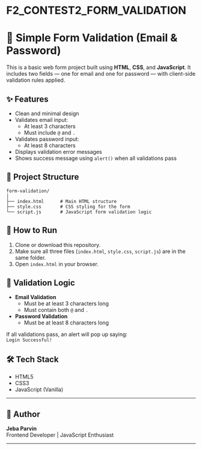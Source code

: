 # F2_CONTEST2_FORM_VALIDATION

# 🔐 Simple Form Validation (Email & Password)

This is a basic web form project built using **HTML**, **CSS**, and **JavaScript**. It includes two fields — one for email and one for password — with client-side validation rules applied.

## ✨ Features

- Clean and minimal design
- Validates email input:
  - At least 3 characters
  - Must include `@` and `.`
- Validates password input:
  - At least 8 characters
- Displays validation error messages
- Shows success message using `alert()` when all validations pass

## 📁 Project Structure

```
form-validation/
│
├── index.html      # Main HTML structure
├── style.css       # CSS styling for the form
└── script.js       # JavaScript form validation logic
```

## 🚀 How to Run

1. Clone or download this repository.
2. Make sure all three files (`index.html`, `style.css`, `script.js`) are in the same folder.
3. Open `index.html` in your browser.

## 🧠 Validation Logic

- **Email Validation**
  - Must be at least 3 characters long
  - Must contain both `@` and `.`
- **Password Validation**
  - Must be at least 8 characters long

If all validations pass, an alert will pop up saying:  
`Login Successful!`

## 🛠️ Tech Stack

- HTML5
- CSS3
- JavaScript (Vanilla)

---

## 👤 Author

**Jeba Parvin**  
Frontend Developer | JavaScript Enthusiast

---
